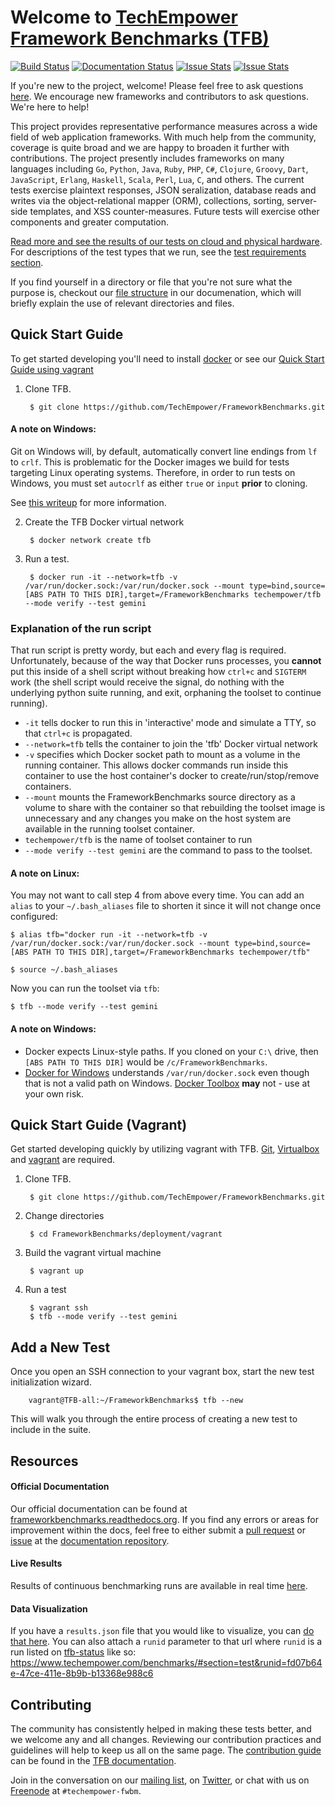 
# Welcome to [TechEmpower Framework Benchmarks (TFB)](http://www.techempower.com/benchmarks/) 
[![Build Status](https://travis-ci.org/TechEmpower/FrameworkBenchmarks.svg?branch=master)](https://travis-ci.org/TechEmpower/FrameworkBenchmarks) 
[![Documentation Status](https://readthedocs.org/projects/frameworkbenchmarks/badge/?version=latest)](https://readthedocs.org/projects/frameworkbenchmarks/?badge=latest)
[![Issue Stats](http://www.issuestats.com/github/TechEmpower/FrameworkBenchmarks/badge/issue?style=flat)](http://www.issuestats.com/github/TechEmpower/FrameworkBenchmarks)
[![Issue Stats](http://www.issuestats.com/github/TechEmpower/FrameworkBenchmarks/badge/pr?style=flat)](http://www.issuestats.com/github/TechEmpower/FrameworkBenchmarks)

If you're new to the project, welcome! Please feel free to ask questions [here](https://github.com/TechEmpower/FrameworkBenchmarks/issues/2978). We encourage new frameworks and contributors to ask questions. We're here to help!

This project provides representative performance measures across a wide field of web application frameworks. With much help from the community, coverage is quite broad and we are happy to broaden it further with contributions. The project presently includes frameworks on many languages including `Go`, `Python`, `Java`, `Ruby`, `PHP`, `C#`, `Clojure`, `Groovy`, `Dart`, `JavaScript`, `Erlang`, `Haskell`, `Scala`, `Perl`, `Lua`, `C`, and others.  The current tests exercise plaintext responses, JSON seralization, database reads and writes via the object-relational mapper (ORM), collections, sorting, server-side templates, and XSS counter-measures. Future tests will exercise other components and greater computation.

[Read more and see the results of our tests on cloud and physical hardware](http://www.techempower.com/benchmarks/). For descriptions of the test types that we run, see the 
[test requirements section](https://frameworkbenchmarks.readthedocs.org/en/latest/Project-Information/Framework-Tests/).

If you find yourself in a directory or file that you're not sure what the purpose is, checkout our [file structure](http://frameworkbenchmarks.readthedocs.org/en/latest/Codebase/#file-structure) in our documenation, which will briefly explain the use of relevant directories and files.

## Quick Start Guide

To get started developing you'll need to install [docker](https://docs.docker.com/install/) or see our [Quick Start Guide using vagrant](.#quick-start-guide-(vagrant))

1. Clone TFB.

        $ git clone https://github.com/TechEmpower/FrameworkBenchmarks.git

#### A note on Windows:

Git on Windows will, by default, automatically convert line endings from `lf` to `crlf`. This is problematic for the Docker images we build for tests targeting Linux operating systems. Therefore, in order to run tests on Windows, you must set `autocrlf` as either `true` or `input` **prior** to cloning.

See [this writeup](https://help.github.com/articles/dealing-with-line-endings/) for more information.

2. Create the TFB Docker virtual network

        $ docker network create tfb

3. Run a test.

        $ docker run -it --network=tfb -v /var/run/docker.sock:/var/run/docker.sock --mount type=bind,source=[ABS PATH TO THIS DIR],target=/FrameworkBenchmarks techempower/tfb --mode verify --test gemini

### Explanation of the run script

That run script is pretty wordy, but each and every flag is required. Unfortunately, because of the way that Docker runs processes, you **cannot** put this inside of a shell script without breaking how `ctrl+c` and `SIGTERM` work (the shell script would receive the signal, do nothing with the underlying python suite running, and exit, orphaning the toolset to continue running).

- `-it` tells docker to run this in 'interactive' mode and simulate a TTY, so that `ctrl+c` is propagated.
- `--network=tfb` tells the container to join the 'tfb' Docker virtual network
- `-v` specifies which Docker socket path to mount as a volume in the running container. This allows docker commands run inside this container to use the host container's docker to create/run/stop/remove containers.
- `--mount` mounts the FrameworkBenchmarks source directory as a volume to share with the container so that rebuilding the toolset image is unnecessary and any changes you make on the host system are available in the running toolset container.
- `techempower/tfb` is the name of toolset container to run
- `--mode verify --test gemini` are the command to pass to the toolset.

#### A note on Linux:

You may not want to call step 4 from above every time. You can add an `alias` to your `~/.bash_aliases` file to shorten it since it will not change once configured:

`$ alias tfb="docker run -it --network=tfb -v /var/run/docker.sock:/var/run/docker.sock --mount type=bind,source=[ABS PATH TO THIS DIR],target=/FrameworkBenchmarks techempower/tfb"`

`$ source ~/.bash_aliases`

Now you can run the toolset via `tfb`:

`$ tfb --mode verify --test gemini`

#### A note on Windows:

- Docker expects Linux-style paths. If you cloned on your `C:\` drive, then `[ABS PATH TO THIS DIR]` would be `/c/FrameworkBenchmarks`.
- [Docker for Windows](https://www.docker.com/docker-windows) understands `/var/run/docker.sock` even though that is not a valid path on Windows. [Docker Toolbox](https://docs.docker.com/toolbox/toolbox_install_windows/) **may** not - use at your own risk.

## Quick Start Guide (Vagrant)

Get started developing quickly by utilizing vagrant with TFB. [Git](https://git-scm.com), 
[Virtualbox](https://www.virtualbox.org/) and [vagrant](https://www.vagrantup.com/) are 
required.

1. Clone TFB.

        $ git clone https://github.com/TechEmpower/FrameworkBenchmarks.git

2. Change directories

        $ cd FrameworkBenchmarks/deployment/vagrant

3. Build the vagrant virtual machine

        $ vagrant up

4. Run a test

        $ vagrant ssh
        $ tfb --mode verify --test gemini


## Add a New Test

Once you open an SSH connection to your vagrant box, start the new test initialization wizard.

        vagrant@TFB-all:~/FrameworkBenchmarks$ tfb --new

This will walk you through the entire process of creating a new test to include in the suite.


## Resources

#### Official Documentation
Our official documentation can be found at 
[frameworkbenchmarks.readthedocs.org](https://frameworkbenchmarks.readthedocs.org/). 
If you find any errors or areas for improvement within the docs, feel free to either submit a [pull request](https://github.com/TechEmpower/TFB-Documentation/pulls) or [issue](https://github.com/TechEmpower/TFB-Documentation/issues) at the [documentation repository](https://github.com/TechEmpower/TFB-Documentation).

#### Live Results
Results of continuous benchmarking runs are available in real time [here](https://tfb-status.techempower.com/).

#### Data Visualization
If you have a `results.json` file that you would like to visualize, you can [do that here](https://www.techempower.com/benchmarks/#section=test). You can also attach a `runid` parameter to that url where `runid` is a run listed on [tfb-status](https://tfb-status.techempower.com) like so: https://www.techempower.com/benchmarks/#section=test&runid=fd07b64e-47ce-411e-8b9b-b13368e988c6

## Contributing

The community has consistently helped in making these tests better, and we welcome any and all changes. Reviewing our contribution practices and guidelines will help to keep us all on the same page. The [contribution guide](https://frameworkbenchmarks.readthedocs.org/en/latest/Development/Contributing-Guide/) can be found in the [TFB documentation](https://frameworkbenchmarks.readthedocs.org/).

Join in the conversation on our [mailing list](https://groups.google.com/forum/?fromgroups=#!forum/framework-benchmarks), on [Twitter](https://twitter.com/tfbenchmarks), or chat with us on [Freenode](https://webchat.freenode.net/) at `#techempower-fwbm`. 
